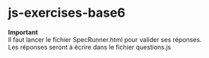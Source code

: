 # js-exercises-base6
**Important**  
Il faut lancer le fichier SpecRunner.html pour valider ses réponses.  
Les réponses seront à écrire dans le fichier questions.js

